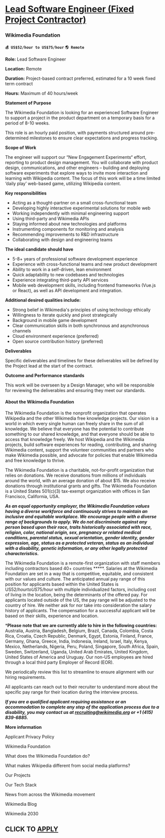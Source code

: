 # [Lead Software Engineer (Fixed Project Contractor)](https://www.remotewlb.com/apply/lead-software-engineer-fixed-project-contractor)  
### Wikimedia Foundation  
#### `💰 US$52/hour to US$75/hour` `🌎 Remote`  

**Role:** Lead Software Engineer

**Location:** Remote

**Duration:** Project-based contract preferred, estimated for a 10 week fixed term contract

**Hours:** Maximum of 40 hours/week

**Statement of Purpose**

The Wikimedia Foundation is looking for an experienced Software Engineer to support a project in the product department on a temporary basis for a period of 8-10 weeks.

This role is an hourly paid position, with payments structured around pre-determined milestones to ensure clear expectations and progress tracking.

**Scope of Work**

The engineer will support our “New Engagement Experiments“ effort, reporting to product design management. You will collaborate with product design, communications, and other engineers – building and deploying software experiments that explore ways to invite more interaction and learning with Wikipedia content. The focus of this work will be a time limited ‘daily play’ web-based game, utilizing Wikipedia content.

**Key responsibilities**

  * Acting as a thought-partner on a small cross-functional team
  * Developing highly interactive experimental solutions for mobile web
  * Working independently with minimal engineering support
  * Using third-party and Wikimedia APIs
  * Staying informed about new technologies and platforms
  * Instrumenting components for monitoring and analysis
  * Recommending improvements to R&D infrastructure
  * Collaborating with design and engineering teams

**The ideal candidate should have**

  * 5-8+ years of professional software development experience
  * Experience with cross-functional teams and new product development
  * Ability to work in a self-driven, lean environment
  * Quick adaptability to new codebases and technologies
  * Experience integrating third-party API services
  * Mobile web development skills, including frontend frameworks (Vue.js or React), as well as API development and integration.

**Additional desired qualities include:**

  * Strong belief in Wikimedia's principles of using technology ethically
  * Willingness to iterate quickly and pivot strategically
  * Background in mobile game development 
  * Clear communication skills in both synchronous and asynchronous channels
  * Cloud environment experience (preferred)
  * Open source contribution history (preferred)

**Deliverables**

Specific deliverables and timelines for these deliverables will be defined by the Project lead at the start of the contract.

**Outcome and Performance standards**

This work will be overseen by a Design Manager, who will be responsible for reviewing the deliverables and ensuring they meet our standards.

#### About the Wikimedia Foundation

The Wikimedia Foundation is the nonprofit organization that operates Wikipedia and the other Wikimedia free knowledge projects. Our vision is a world in which every single human can freely share in the sum of all knowledge. We believe that everyone has the potential to contribute something to our shared knowledge, and that everyone should be able to access that knowledge freely. We host Wikipedia and the Wikimedia projects, build software experiences for reading, contributing, and sharing Wikimedia content, support the volunteer communities and partners who make Wikimedia possible, and advocate for policies that enable Wikimedia and free knowledge to thrive.

The Wikimedia Foundation is a charitable, not-for-profit organization that relies on donations. We receive donations from millions of individuals around the world, with an average donation of about $15. We also receive donations through institutional grants and gifts. The Wikimedia Foundation is a United States 501(c)(3) tax-exempt organization with offices in San Francisco, California, USA.

_**As an equal opportunity employer, the Wikimedia Foundation values having a diverse workforce and continuously strives to maintain an inclusive and equitable workplace. We encourage people with a diverse range of backgrounds to apply. We do not discriminate against any person based upon their race, traits historically associated with race, religion, color, national origin, sex, pregnancy or related medical conditions, parental status, sexual orientation, gender identity, gender expression, age, status as a protected veteran, status as an individual with a disability, genetic information, or any other legally protected characteristics.**_

The Wikimedia Foundation is a remote-first organization with staff members including contractors based 40+ countries *****. Salaries at the Wikimedia Foundation are set in a way that is competitive, equitable, and consistent with our values and culture. The anticipated annual pay range of this position for applicants based within the United States is US$52/hour to US$75/hour with multiple individualized factors, including cost of living in the location, being the determinants of the offered pay. For applicants located outside of the US, the pay range will be adjusted to the country of hire. We neither ask for nor take into consideration the salary history of applicants. The compensation for a successful applicant will be based on their skills, experience and location.

***Please note that we are currently able to hire in the following countries:** Australia, Austria, Bangladesh, Belgium, Brazil, Canada, Colombia, Costa Rica, Croatia, Czech Republic, Denmark, Egypt, Estonia, Finland, France, Germany, Ghana, Greece, India, Indonesia, Ireland, Israel, Italy, Kenya, Mexico, Netherlands, Nigeria, Peru, Poland, Singapore, South Africa, Spain, Sweden, Switzerland, Uganda, United Arab Emirates, United Kingdom, United States of America and Uruguay. Our non-US employees are hired through a local third party Employer of Record (EOR).

We periodically review this list to streamline to ensure alignment with our hiring requirements.

All applicants can reach out to their recruiter to understand more about the specific pay range for their location during the interview process.

_**If you are a qualified applicant requiring assistance or an accommodation to complete any step of the application process due to a disability, you may contact us at recruiting@wikimedia.org or +1 (415) 839-6885.**_

**More information**

Applicant Privacy Policy

Wikimedia Foundation

What does the Wikimedia Foundation do?

What makes Wikipedia different from social media platforms?

Our Projects

Our Tech Stack

News from across the Wikimedia movement

Wikimedia Blog

Wikimedia 2030

  
## CLICK TO [APPLY](https://www.remotewlb.com/apply/lead-software-engineer-fixed-project-contractor)

